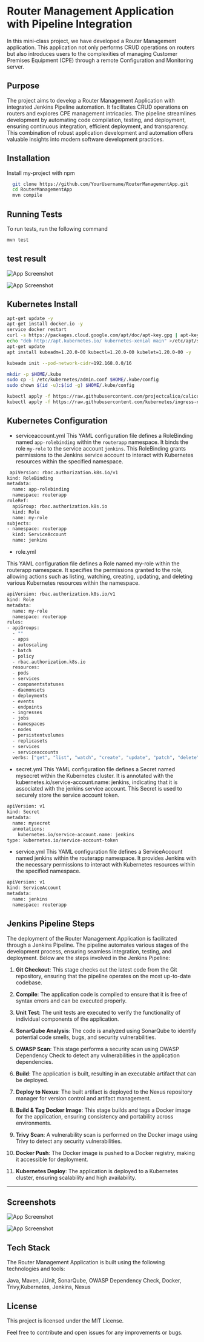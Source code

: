 
# Router Management Application with Pipeline Integration


In this mini-class project, we have developed a Router Management application. This application not only performs CRUD operations on routers but also introduces users to the complexities of managing Customer Premises Equipment (CPE) through a remote Configuration and Monitoring server.


## Purpose
The project aims to develop a Router Management Application with integrated Jenkins Pipeline automation. It facilitates CRUD operations on routers and explores CPE management intricacies. The pipeline streamlines development by automating code compilation, testing, and deployment, ensuring continuous integration, efficient deployment, and transparency. This combination of robust application development and automation offers valuable insights into modern software development practices.
## Installation

Install my-project with npm

```bash
  git clone https://github.com/YourUsername/RouterManagementApp.git
  cd RouterManagementApp
  mvn compile
```
    
## Running Tests

To run tests, run the following command

```bash
mvn test
```

## test result 

![App Screenshot](https://res.cloudinary.com/dxzlm2qqz/image/upload/v1709156395/Screenshot_from_2024-02-28_22-37-42_xjuq3c.png)


![App Screenshot](https://res.cloudinary.com/dxzlm2qqz/image/upload/v1709156395/Screenshot_from_2024-02-28_22-37-48_x81vnz.png)

## Kubernetes  Install 


```bash
apt-get update -y
apt-get install docker.io -y
service docker restart
curl -s https://packages.cloud.google.com/apt/doc/apt-key.gpg | apt-key add -
echo "deb http://apt.kubernetes.io/ kubernetes-xenial main" >/etc/apt/sources.list.d/kubernetes.list
apt-get update
apt install kubeadm=1.20.0-00 kubectl=1.20.0-00 kubelet=1.20.0-00 -y

kubeadm init --pod-network-cidr=192.168.0.0/16

mkdir -p $HOME/.kube
sudo cp -i /etc/kubernetes/admin.conf $HOME/.kube/config
sudo chown $(id -u):$(id -g) $HOME/.kube/config

kubectl apply -f https://raw.githubusercontent.com/projectcalico/calico/v3.25.1/manifests/calico.yaml
kubectl apply -f https://raw.githubusercontent.com/kubernetes/ingress-nginx/controller-v0.49.0/deploy/static/provider/baremetal/deploy.yaml
```

## Kubernetes Configuration

* serviceaccount.yml
This YAML configuration file defines a RoleBinding named `app-rolebinding` within the `routerapp` namespace. It binds the role `my-role` to the service account `jenkins`. This RoleBinding grants permissions to the Jenkins service account to interact with Kubernetes resources within the specified namespace.

```bash
 apiVersion: rbac.authorization.k8s.io/v1
kind: RoleBinding
metadata:
  name: app-rolebinding
  namespace: routerapp
roleRef:
  apiGroup: rbac.authorization.k8s.io
  kind: Role
  name: my-role
subjects:
- namespace: routerapp
  kind: ServiceAccount
  name: jenkins
```
* role.yml

This YAML configuration file defines a Role named my-role within the routerapp namespace. It specifies the permissions granted to the role, allowing actions such as listing, watching, creating, updating, and deleting various Kubernetes resources within the namespace.


```bash
apiVersion: rbac.authorization.k8s.io/v1
kind: Role
metadata:
  name: my-role
  namespace: routerapp
rules:
- apiGroups:
  - ""
  - apps
  - autoscaling
  - batch
  - policy
  - rbac.authorization.k8s.io
  resources:
  - pods
  - services
  - componentstatuses
  - daemonsets
  - deployments
  - events
  - endpoints
  - ingresses
  - jobs
  - namespaces
  - nodes
  - persistentvolumes
  - replicasets
  - services
  - serviceaccounts
  verbs: ["get", "list", "watch", "create", "update", "patch", "delete"]

```
* secret.yml
This YAML configuration file defines a Secret named mysecret within the Kubernetes cluster. It is annotated with the kubernetes.io/service-account.name: jenkins, indicating that it is associated with the jenkins service account. This Secret is used to securely store the service account token.
```bash
apiVersion: v1
kind: Secret
metadata:
  name: mysecret
  annotations:
    kubernetes.io/service-account.name: jenkins
type: kubernetes.io/service-account-token
```

* service.yml
This YAML configuration file defines a ServiceAccount named jenkins within the routerapp namespace. It provides Jenkins with the necessary permissions to interact with Kubernetes resources within the specified namespace.
```bash
apiVersion: v1
kind: ServiceAccount
metadata:
  name: jenkins
  namespace: routerapp

```
## Jenkins Pipeline Steps

The deployment of the Router Management Application is facilitated through a Jenkins Pipeline. The pipeline automates various stages of the development process, ensuring seamless integration, testing, and deployment. Below are the steps involved in the Jenkins Pipeline:

1. **Git Checkout**: This stage checks out the latest code from the Git repository, ensuring that the pipeline operates on the most up-to-date codebase.

2. **Compile**: The application code is compiled to ensure that it is free of syntax errors and can be executed properly.

3. **Unit Test**: The unit tests are executed to verify the functionality of individual components of the application.

4. **SonarQube Analysis**: The code is analyzed using SonarQube to identify potential code smells, bugs, and security vulnerabilities.

5. **OWASP Scan**: This stage performs a security scan using OWASP Dependency Check to detect any vulnerabilities in the application dependencies.

6. **Build**: The application is built, resulting in an executable artifact that can be deployed.

7. **Deploy to Nexus**: The built artifact is deployed to the Nexus repository manager for version control and artifact management.

8. **Build & Tag Docker Image**: This stage builds and tags a Docker image for the application, ensuring consistency and portability across environments.

9. **Trivy Scan**: A vulnerability scan is performed on the Docker image using Trivy to detect any security vulnerabilities.

10. **Docker Push**: The Docker image is pushed to a Docker registry, making it accessible for deployment.

11. **Kubernetes Deploy**: The application is deployed to a Kubernetes cluster, ensuring scalability and high availability.

---

## Screenshots

![App Screenshot](https://res.cloudinary.com/dxzlm2qqz/image/upload/v1708971367/Screenshot_from_2024-02-25_21-17-27_hlkrou.png)


![App Screenshot](https://res.cloudinary.com/dxzlm2qqz/image/upload/v1708971552/Screenshot_from_2024-02-23_23-18-05_od8wuz.png)


## Tech Stack

The Router Management Application is built using the following technologies and tools:

Java, Maven, JUnit, SonarQube, OWASP Dependency Check, Docker, Trivy,Kubernetes, Jenkins, Nexus

## License
This project is licensed under the MIT License.

Feel free to contribute and open issues for any improvements or bugs.
